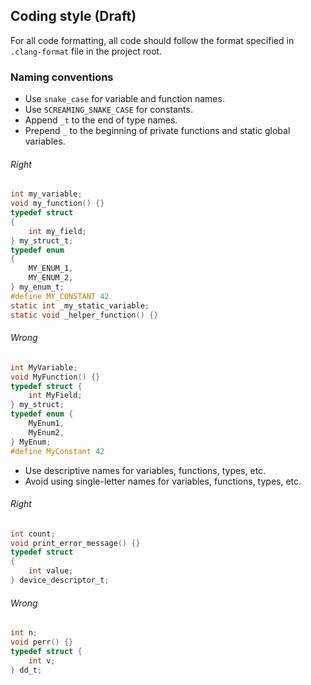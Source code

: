 ## Coding style (Draft)

For all code formatting, all code should follow the format specified in `.clang-format` file in the project root.

### Naming conventions

- Use `snake_case` for variable and function names.
- Use `SCREAMING_SNAKE_CASE` for constants.
- Append `_t` to the end of type names.
- Prepend `_` to the beginning of private functions and static global variables.

###### Right

```c
int my_variable;
void my_function() {}
typedef struct
{
    int my_field;
} my_struct_t;
typedef enum
{
    MY_ENUM_1,
    MY_ENUM_2,
} my_enum_t;
#define MY_CONSTANT 42
static int _my_static_variable;
static void _helper_function() {}
```

###### Wrong

```c
int MyVariable;
void MyFunction() {}
typedef struct {
    int MyField;
} my_struct;
typedef enum {
    MyEnum1,
    MyEnum2,
} MyEnum;
#define MyConstant 42
```

- Use descriptive names for variables, functions, types, etc.
- Avoid using single-letter names for variables, functions, types, etc.

###### Right

```c
int count;
void print_error_message() {}
typedef struct
{
    int value;
} device_descriptor_t;
```

###### Wrong

```c
int n;
void perr() {}
typedef struct {
    int v;
} dd_t;
```
